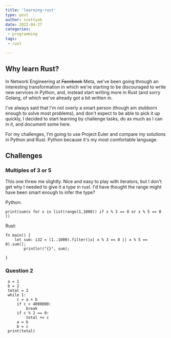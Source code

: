 ```yaml
---
title: 'learning-rust'
type: post
author: scottyob
date: 2022-04-27
categories:
 - programming
tags:
 - rust

---
```


## Why learn Rust?
In Network Engineering at ~~Facebook~~ Meta, we've been going through an interesting transformation in which we're starting to be discouraged to write new services in Python, and, instead start writing more in Rust (and sorry Golang, of which we've already got a bit written in.

I've always said that I'm not overly a smart person (though am stubborn enough to solve most problems), and don't expect to be able to pick it up quickly, I decided to start learning by challenge tasks, do as much as I can in it, and document some here.

For my challenges, I'm going to use Project Euler and compare my solutions in Python and Rust.  Python because it's my most comfortable language.

## Challenges
### Multiples of 3 or 5
This one threw me slightly.  Nice and easy to play with iterators, but I don't get why I needed to give it a type in rust.  I'd have thought the range might have been smart enough to infer the type?

Python:
```
print(sum(x for x in list(range(1,1000)) if x % 3 == 0 or x % 5 == 0 ))
```

Rust:
```
fn main() {
    let sum: i32 = (1..1000).filter(|x| x % 3 == 0 || x % 5 == 0).sum();
        println!("{}", sum);
        
}
```

### Question 2
```
 a = 1
 b = 2
 total = 2
 while 1:
     c = a + b
     if c > 4000000:
         break
     if c % 2 == 0:
         total += c
     a = b
     b = c
 print(total)
```

